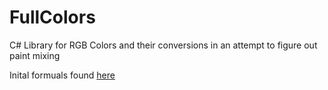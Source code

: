 # FullColors
C# Library for RGB Colors and their conversions in an attempt to figure out paint mixing

Inital formuals found [here](https://www.codeproject.com/Articles/19045/Manipulating-colors-in-NET-Part)
